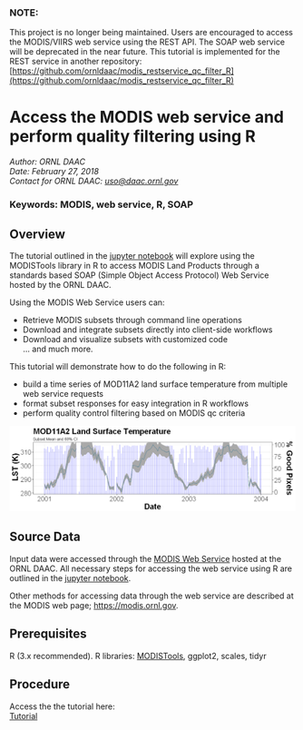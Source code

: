 ### NOTE: 
This project is no longer being maintained. Users are encouraged to access the MODIS/VIIRS web service using the REST API. The SOAP web service will be deprecated in the near future. This tutorial is implemented for the REST service in another repository:
[https://github.com/ornldaac/modis_restservice_qc_filter_R](https://github.com/ornldaac/modis_restservice_qc_filter_R)

# Access the MODIS web service and perform quality filtering using R

*Author: ORNL DAAC*  
*Date: February 27, 2018*  
*Contact for ORNL DAAC: uso@daac.ornl.gov*  

### Keywords: MODIS, web service, R, SOAP

## Overview

The tutorial outlined in the [jupyter notebook](modis_webservice_qc_filter_R.ipynb) will explore using the MODISTools library in R to access MODIS Land Products through a standards based SOAP (Simple Object Access Protocol) Web Service hosted by the ORNL DAAC.

Using the MODIS Web Service users can:

* Retrieve MODIS subsets through command line operations
* Download and integrate subsets directly into client-side workflows
* Download and visualize subsets with customized code  
... and much more.

This tutorial will demonstrate how to do the following in R:

* build a time series of MOD11A2 land surface temperature from multiple web service requests
* format subset responses for easy integration in R workflows
* perform quality control filtering based on MODIS qc criteria


![Daytime LST for North Table Mountain Ecological Preserve 2001-2003](lst_timeseries_example.png)

## Source Data

Input data were accessed through the [MODIS Web Service](https://modis.ornl.gov/data/modis_webservice.html) hosted at the ORNL DAAC. All necessary steps for accessing the web service using R are outlined in the [jupyter notebook](modis_webservice_qc_filter_R.ipynb). 

Other methods for accessing data through the web service are described at the MODIS web page; https://modis.ornl.gov. 

## Prerequisites

R (3.x recommended). R libraries: [MODISTools](MODISTools.tar), ggplot2, scales, tidyr

## Procedure

Access the the tutorial here:  
[Tutorial](modis_webservice_qc_filter_R.ipynb)
